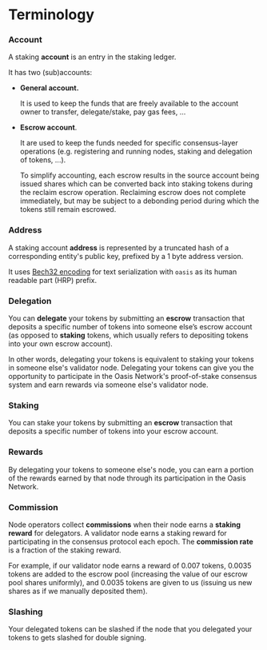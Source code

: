 # Terminology

### Account

A staking **account** is an entry in the staking ledger.

It has two \(sub\)accounts:

* **General account.**

  It is used to keep the funds that are freely available to the account owner to transfer, delegate/stake, pay gas fees, ...

* **Escrow account**.

  It are used to keep the funds needed for specific consensus-layer operations \(e.g. registering and running nodes, staking and delegation of tokens, ...\).



  To simplify accounting, each escrow results in the source account being issued shares which can be converted back into staking tokens during the reclaim escrow operation. Reclaiming escrow does not complete immediately, but may be subject to a debonding period during which the tokens still remain escrowed.

### Address

A staking account **address** is represented by a truncated hash of a corresponding entity's public key, prefixed by a 1 byte address version.

It uses [Bech32 encoding](https://github.com/bitcoin/bips/blob/master/bip-0173.mediawiki#bech32) for text serialization with `oasis` as its human readable part \(HRP\) prefix.

### Delegation

You can **delegate** your tokens by submitting an **escrow** transaction that deposits a specific number of tokens into someone else’s escrow account \(as opposed to **staking** tokens, which usually refers to depositing tokens into your own escrow account\).

In other words, delegating your tokens is equivalent to staking your tokens in someone else's validator node. Delegating your tokens can give you the opportunity to participate in the Oasis Network's proof-of-stake consensus system and earn rewards via someone else's validator node.

### Staking

You can stake your tokens by submitting an **escrow** transaction that deposits a specific number of tokens into your escrow account.

### Rewards

By delegating your tokens to someone else's node, you can earn a portion of the rewards earned by that node through its participation in the Oasis Network.

### Commission

Node operators collect **commissions** when their node earns a **staking reward** for delegators. A validator node earns a staking reward for participating in the consensus protocol each epoch. The **commission rate** is a fraction of the staking reward.

For example, if our validator node earns a reward of 0.007 tokens, 0.0035 tokens are added to the escrow pool \(increasing the value of our escrow pool shares uniformly\), and 0.0035 tokens are given to us \(issuing us new shares as if we manually deposited them\).

### Slashing

Your delegated tokens can be slashed if the node that you delegated your tokens to gets slashed for double signing.

